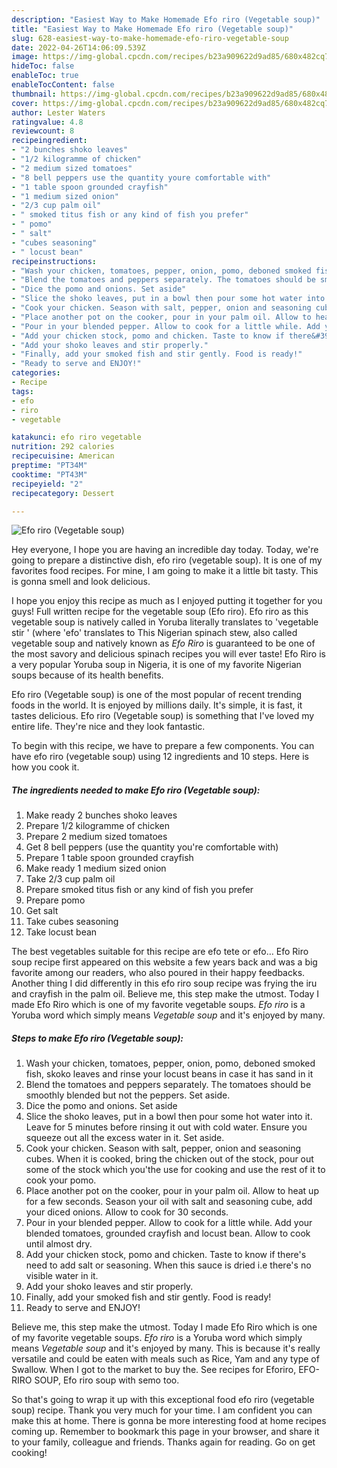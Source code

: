 ```yaml
---
description: "Easiest Way to Make Homemade Efo riro (Vegetable soup)"
title: "Easiest Way to Make Homemade Efo riro (Vegetable soup)"
slug: 628-easiest-way-to-make-homemade-efo-riro-vegetable-soup
date: 2022-04-26T14:06:09.539Z
image: https://img-global.cpcdn.com/recipes/b23a909622d9ad85/680x482cq70/efo-riro-vegetable-soup-recipe-main-photo.jpg
hideToc: false
enableToc: true
enableTocContent: false
thumbnail: https://img-global.cpcdn.com/recipes/b23a909622d9ad85/680x482cq70/efo-riro-vegetable-soup-recipe-main-photo.jpg
cover: https://img-global.cpcdn.com/recipes/b23a909622d9ad85/680x482cq70/efo-riro-vegetable-soup-recipe-main-photo.jpg
author: Lester Waters
ratingvalue: 4.8
reviewcount: 8
recipeingredient:
- "2 bunches shoko leaves"
- "1/2 kilogramme of chicken"
- "2 medium sized tomatoes"
- "8 bell peppers use the quantity youre comfortable with"
- "1 table spoon grounded crayfish"
- "1 medium sized onion"
- "2/3 cup palm oil"
- " smoked titus fish or any kind of fish you prefer"
- " pomo"
- " salt"
- "cubes seasoning"
- " locust bean"
recipeinstructions:
- "Wash your chicken, tomatoes, pepper, onion, pomo, deboned smoked fish, skoko leaves and rinse your locust beans in case it has sand in it"
- "Blend the tomatoes and peppers separately. The tomatoes should be smoothly blended but not the peppers. Set aside."
- "Dice the pomo and onions. Set aside"
- "Slice the shoko leaves, put in a bowl then pour some hot water into it. Leave for 5 minutes before rinsing it out with cold water. Ensure you squeeze out all the excess water in it. Set aside."
- "Cook your chicken. Season with salt, pepper, onion and seasoning cubes. When it is cooked, bring the chicken out of the stock, pour out some of the stock which you&#39;the use for cooking and use the rest of it to cook your pomo."
- "Place another pot on the cooker, pour in your palm oil. Allow to heat up for a few seconds. Season your oil with salt and seasoning cube, add your diced onions. Allow to cook for 30 seconds."
- "Pour in your blended pepper. Allow to cook for a little while. Add your blended tomatoes, grounded crayfish and locust bean. Allow to cook until almost dry."
- "Add your chicken stock, pomo and chicken. Taste to know if there&#39;s need to add salt or seasoning. When this sauce is dried i.e there&#39;s no visible water in it."
- "Add your shoko leaves and stir properly​."
- "Finally, add your smoked fish and stir gently. Food is ready!"
- "Ready to serve and ENJOY!"
categories:
- Recipe
tags:
- efo
- riro
- vegetable

katakunci: efo riro vegetable 
nutrition: 292 calories
recipecuisine: American
preptime: "PT34M"
cooktime: "PT43M"
recipeyield: "2"
recipecategory: Dessert

---
```



![Efo riro (Vegetable soup)](https://img-global.cpcdn.com/recipes/b23a909622d9ad85/680x482cq70/efo-riro-vegetable-soup-recipe-main-photo.jpg)

Hey everyone, I hope you are having an incredible day today. Today, we're going to prepare a distinctive dish, efo riro (vegetable soup). It is one of my favorites food recipes. For mine, I am going to make it a little bit tasty. This is gonna smell and look delicious.

I hope you enjoy this recipe as much as I enjoyed putting it together for you guys! Full written recipe for the vegetable soup (Efo riro). Efo riro as this vegetable soup is natively called in Yoruba literally translates to &#39;vegetable stir &#39; (where &#39;efo&#39; translates to This Nigerian spinach stew, also called vegetable soup and natively known as *Efo Riro* is guaranteed to be one of the most savory and delicious spinach recipes you will ever taste! Efo Riro is a very popular Yoruba soup in Nigeria, it is one of my favorite Nigerian soups because of its health benefits.

Efo riro (Vegetable soup) is one of the most popular of recent trending foods in the world. It is enjoyed by millions daily. It's simple, it is fast, it tastes delicious. Efo riro (Vegetable soup) is something that I've loved my entire life. They're nice and they look fantastic.


To begin with this recipe, we have to prepare a few components. You can have efo riro (vegetable soup) using 12 ingredients and 10 steps. Here is how you cook it.

<!--inarticleads1-->

##### The ingredients needed to make Efo riro (Vegetable soup):

1. Make ready 2 bunches shoko leaves
1. Prepare 1/2 kilogramme of chicken
1. Prepare 2 medium sized tomatoes
1. Get 8 bell peppers (use the quantity you&#39;re comfortable with)
1. Prepare 1 table spoon grounded crayfish
1. Make ready 1 medium sized onion
1. Take 2/3 cup palm oil
1. Prepare  smoked titus fish or any kind of fish you prefer
1. Prepare  pomo
1. Get  salt
1. Take cubes seasoning
1. Take  locust bean


The best vegetables suitable for this recipe are efo tete or efo… Efo Riro soup recipe first appeared on this website a few years back and was a big favorite among our readers, who also poured in their happy feedbacks. Another thing I did differently in this efo riro soup recipe was frying the iru and crayfish in the palm oil. Believe me, this step make the utmost. Today I made Efo Riro which is one of my favorite vegetable soups. *Efo riro* is a Yoruba word which simply means *Vegetable soup* and it&#39;s enjoyed by many. 

<!--inarticleads2-->

##### Steps to make Efo riro (Vegetable soup):

1. Wash your chicken, tomatoes, pepper, onion, pomo, deboned smoked fish, skoko leaves and rinse your locust beans in case it has sand in it
1. Blend the tomatoes and peppers separately. The tomatoes should be smoothly blended but not the peppers. Set aside.
1. Dice the pomo and onions. Set aside
1. Slice the shoko leaves, put in a bowl then pour some hot water into it. Leave for 5 minutes before rinsing it out with cold water. Ensure you squeeze out all the excess water in it. Set aside.
1. Cook your chicken. Season with salt, pepper, onion and seasoning cubes. When it is cooked, bring the chicken out of the stock, pour out some of the stock which you&#39;the use for cooking and use the rest of it to cook your pomo.
1. Place another pot on the cooker, pour in your palm oil. Allow to heat up for a few seconds. Season your oil with salt and seasoning cube, add your diced onions. Allow to cook for 30 seconds.
1. Pour in your blended pepper. Allow to cook for a little while. Add your blended tomatoes, grounded crayfish and locust bean. Allow to cook until almost dry.
1. Add your chicken stock, pomo and chicken. Taste to know if there&#39;s need to add salt or seasoning. When this sauce is dried i.e there&#39;s no visible water in it.
1. Add your shoko leaves and stir properly​.
1. Finally, add your smoked fish and stir gently. Food is ready!
1. Ready to serve and ENJOY!

Believe me, this step make the utmost. Today I made Efo Riro which is one of my favorite vegetable soups. *Efo riro* is a Yoruba word which simply means *Vegetable soup* and it&#39;s enjoyed by many. This is because it&#39;s really versatile and could be eaten with meals such as Rice, Yam and any type of Swallow. When I got to the market to buy the. See recipes for Eforiro, EFO-RIRO SOUP, Efo riro soup with semo too. 

So that's going to wrap it up with this exceptional food efo riro (vegetable soup) recipe. Thank you very much for your time. I am confident you can make this at home. There is gonna be more interesting food at home recipes coming up. Remember to bookmark this page in your browser, and share it to your family, colleague and friends. Thanks again for reading. Go on get cooking!
